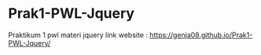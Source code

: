 # Prak1-PWL-Jquery
Praktikum 1 pwl materi jquery
link website : https://genja08.github.io/Prak1-PWL-Jquery/
